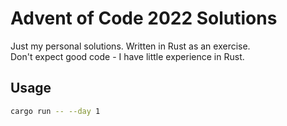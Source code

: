 # Advent of Code 2022 Solutions

Just my personal solutions. Written in Rust as an exercise.  
Don't expect good code - I have little experience in Rust.

## Usage

```bash
cargo run -- --day 1
```
